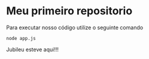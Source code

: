 # Meu primeiro repositorio 

 Para executar nosso código utilize o seguinte comando
```
node app.js
```
Jubileu esteve aqui!!!
